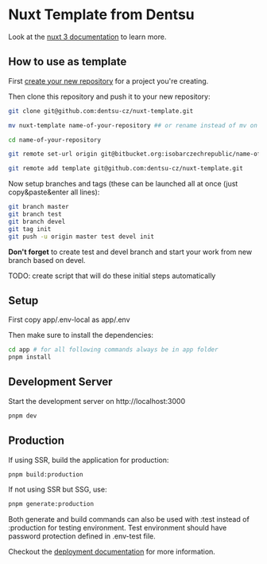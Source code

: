 # Nuxt Template from Dentsu

Look at the [nuxt 3 documentation](https://v3.nuxtjs.org) to learn more.

## How to use as template
First [create your new repository](https://bitbucket.org/isobarczechrepublic/workspace/create/repository) for a project you're creating.

Then clone this repository and push it to your new repository:

```bash
git clone git@github.com:dentsu-cz/nuxt-template.git

mv nuxt-template name-of-your-repository ## or rename instead of mv on Windows

cd name-of-your-repository

git remote set-url origin git@bitbucket.org:isobarczechrepublic/name-of-your-repository.git

git remote add template git@github.com:dentsu-cz/nuxt-template.git
```

Now setup branches and tags (these can be launched all at once (just copy&paste&enter all lines):

```bash
git branch master
git branch test
git branch devel
git tag init
git push -u origin master test devel init
```

**Don't forget** to create test and devel branch and start your work from new branch based on devel.

TODO: create script that will do these initial steps automatically

## Setup

First copy app/.env-local as app/.env

Then make sure to install the dependencies:

```bash
cd app # for all following commands always be in app folder
pnpm install
```

## Development Server

Start the development server on http://localhost:3000

```bash
pnpm dev
```

## Production

If using SSR, build the application for production:

```bash
pnpm build:production
```

If not using SSR but SSG, use:

```bash
pnpm generate:production
```

Both generate and build commands can also be used with :test instead of :production for testing environment.
Test environment should have password protection defined in .env-test file.

Checkout the [deployment documentation](https://v3.nuxtjs.org/guide/deploy/presets) for more information.
